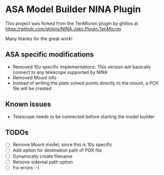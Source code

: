 # ASA Model Builder NINA Plugin

This project was forked from the TenMicron plugin by ghilios at https://github.com/ghilios/NINA.Joko.Plugin.TenMicron


Many thanks for the great work!

## ASA specific modifications
- Removed 10u specific implementations. This version will basically connect to any telescope supported by NINA
- Removed Mount info
- Instead of writing the plate solved points directly to the mount, a POX file will be created

## Known issues

- Telescope needs to be connected before starting the model builder

## TODOs
- [ ] Remove Mount model, since this is 10u specific
- [ ] Add option for destination path of POX file
- [ ] Dynamically create filename
- [ ] Remove sidereal path option
- [ ] Fix errors :-)
